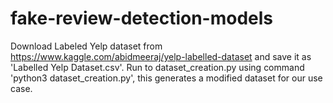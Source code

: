 # fake-review-detection-models

Download Labeled Yelp dataset from https://www.kaggle.com/abidmeeraj/yelp-labelled-dataset and save it as 'Labelled Yelp Dataset.csv'.
Run to dataset_creation.py using command 'python3 dataset_creation.py', this generates a modified dataset for our use case.
